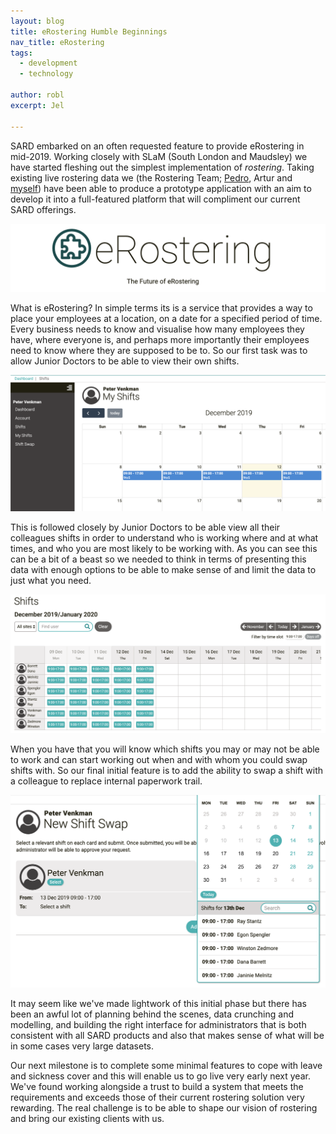 ```yaml
---
layout: blog
title: eRostering Humble Beginnings
nav_title: eRostering
tags:
  - development
  - technology

author: robl
excerpt: Jel

---
```


SARD embarked on an often requested feature to provide eRostering in mid-2019. Working closely with SLaM (South London and Maudsley) we have started fleshing out the simplest implementation of *rostering*. Taking existing live rostering data we (the Rostering Team; [Pedro](/people/pedro.html), Artur and [myself](/people/robl)) have been able to produce a prototype application with an aim to develop it into a full-featured platform that will compliment our current SARD offerings.

![eRostering login](/images/blog/robl/rostering/login.png)

What is eRostering? In simple terms its is a service that provides a way to place your employees at a location, on a date for a specified period of time. Every business needs to know and visualise how many employees they have, where everyone is, and perhaps more importantly their employees need to know where they are supposed to be to. So our first task was to allow Junior Doctors to be able to view their own shifts.

![shift calendar](/images/blog/robl/rostering/shifts.png)

This is followed closely by Junior Doctors to be able view all their colleagues shifts in order to understand who is working where and at what times, and who you are most likely to be working with. As you can see this can be a bit of a beast so we needed to think in terms of presenting this data with enough options to be able to make sense of and limit the data to just what you need.

![all calendar](/images/blog/robl/rostering/all-shifts.png)

When you have that you will know which shifts you may or may not be able to work and can start working out when and with whom you could swap shifts with. So our final initial feature is to add the ability to swap a shift with a colleague to replace internal paperwork trail.

![all calendar](/images/blog/robl/rostering/shift-swaps.png)

It may seem like we've made lightwork of this initial phase but there has been an awful lot of planning behind the scenes, data crunching and modelling, and building the right interface for administrators that is both consistent with all SARD products and also that makes sense of what will be in some cases very large datasets.

Our next milestone is to complete some minimal features to cope with leave and sickness cover and this will enable us to go live very early next year. We've found working alongside a trust to build a system that meets the requirements and exceeds those of their current rostering solution very rewarding. The real challenge is to be able to shape our vision of rostering and bring our existing clients with us.
